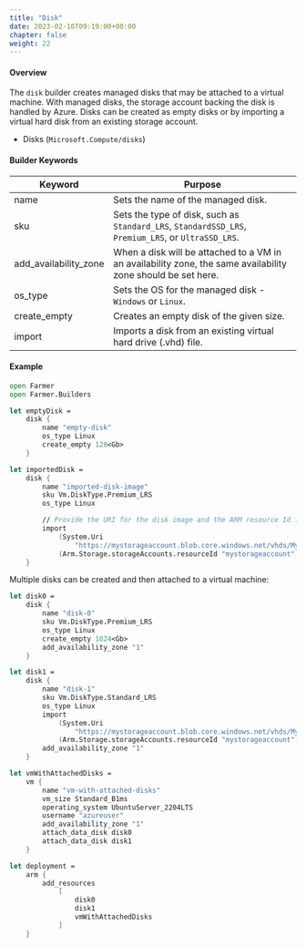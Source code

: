 ```yaml
---
title: "Disk"
date: 2023-02-16T09:19:00+00:00
chapter: false
weight: 22
---
```


#### Overview
The `disk` builder creates managed disks that may be attached to a virtual machine. With managed disks, the storage account backing the disk is handled by Azure. Disks can be created as empty disks or by importing a virtual hard disk from an existing storage account.

* Disks (`Microsoft.Compute/disks`)

#### Builder Keywords

|Keyword|Purpose|
|-|-|
|name|Sets the name of the managed disk.|
|sku|Sets the type of disk, such as `Standard_LRS`, `StandardSSD_LRS`, `Premium_LRS`, or `UltraSSD_LRS`.|
|add_availability_zone|When a disk will be attached to a VM in an availability zone, the same availability zone should be set here.|
|os_type|Sets the OS for the managed disk - `Windows` or `Linux`.|
|create_empty|Creates an empty disk of the given size.|
|import|Imports a disk from an existing virtual hard drive (.vhd) file.|

#### Example

```fsharp
open Farmer
open Farmer.Builders

let emptyDisk =
    disk {
        name "empty-disk"
        os_type Linux
        create_empty 128<Gb>
    }

let importedDisk =
    disk {
        name "imported-disk-image"
        sku Vm.DiskType.Premium_LRS
        os_type Linux

        // Provide the URI for the disk image and the ARM resource Id for the storage account.
        import
            (System.Uri
                "https://mystorageaccount.blob.core.windows.net/vhds/MyVirtualHardDisk.vhd")
            (Arm.Storage.storageAccounts.resourceId "mystorageaccount")
    }
```

Multiple disks can be created and then attached to a virtual machine:

```fsharp
let disk0 =
    disk {
        name "disk-0"
        sku Vm.DiskType.Premium_LRS
        os_type Linux
        create_empty 1024<Gb>
        add_availability_zone "1"
    }

let disk1 =
    disk {
        name "disk-1"
        sku Vm.DiskType.Standard_LRS
        os_type Linux
        import
            (System.Uri
                "https://mystorageaccount.blob.core.windows.net/vhds/MyVirtualHardDisk.vhd")
            (Arm.Storage.storageAccounts.resourceId "mystorageaccount")
        add_availability_zone "1"
    }

let vmWithAttachedDisks =
    vm {
        name "vm-with-attached-disks"
        vm_size Standard_B1ms
        operating_system UbuntuServer_2204LTS
        username "azureuser"
        add_availability_zone "1"
        attach_data_disk disk0
        attach_data_disk disk1
    }

let deployment =
    arm {
        add_resources
            [
                disk0
                disk1
                vmWithAttachedDisks
            ]
    }

```
